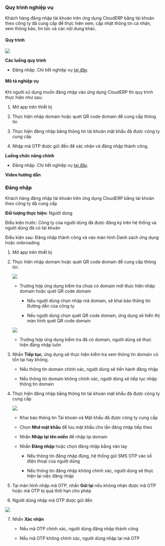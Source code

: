 ### Quy trình nghiệp vụ

Khách hàng đăng nhập tài khoản trên ứng dụng CloudERP bằng tài khoản theo công ty đã cung cấp để thực hiện xem, cập nhật thông tin cá nhân, xem thông báo, tin tức và các nội dung khác.

#### Quy trình

![](picture/PIC_DW_Mobile_DangNhap-QuyTrinh.png)

**Các luồng quy trình**

* Đăng nhập. Chi tiết nghiệp vụ <u>[tại đây](#ang-nhap)</u>.

#### Mô tả nghiệp vụ

Khi người sử dụng muốn đăng nhập vào ứng dụng CloudERP thì quy trình thực hiện như sau:

1. Mở app trên thiết bị 

2. Thực hiện nhập domain hoặc quét QR code domain để cung cấp thông tin 

3. Thực hiện đăng nhập bằng thông tin tài khoản mật khẩu đã được công ty cung cấp

4. Nhập mã OTP được gửi đến để xác nhận và đăng nhập thành công.


**Luồng chức năng chính**


* Đăng nhập. Chi tiết nghiệp vụ <u>[tại đây](#ang-nhap)</u>.


**Video hướng dẫn**


### Đăng nhập

Khách hàng đăng nhập tài khoản trên ứng dụng CloudERP bằng tài khoản theo công ty đã cung cấp

**Đối tượng thực hiện:** Người dùng

Điều kiện trước: Công ty của người dùng đã được đăng ký trên hệ thống và người dùng đã có tài khoản

Điều kiện sau: Đăng nhập thành công và vào màn hình Danh sách ứng dụng hoặc onbroading

1. Mở app trên thiết bị 

2. Thực hiện nhập domain hoặc quét QR code domain để cung cấp thông tin: 

    ![](picture/PIC_DW_Mobile_DangNhap-Domain.jpg)
    
    * Trường hợp ứng dụng kiểm tra chưa có domain mới thực hiện nhập domain hoặc quét QR code domain
    
        * Nếu người dùng chọn nhập mã domain, sẽ khai báo thông tin Đường dẫn của công ty 
        
        * Nếu người dùng chọn quét QR code domain, ứng dụng sẽ hiển thị màn hình quét QR code domain
        
    ![](picture/PIC_DW_Mobile_DangNhap-QRCode.jpg)
    
    * Trường hợp ứng dụng kiểm tra đã có domain, người dùng sẽ thực hiện đăng nhập luôn
    
3. Nhấn **Tiếp tục**, ứng dụng sẽ thực hiện kiểm tra xem thông tin domain có tồn tại hay không.
    
    * Nếu thông tin domain chính xác, người dùng sẽ tiến hành đăng nhập 
    
    * Nếu thông tin domain không chính xác, người dùng sẽ tiếp tục nhập thông tin domain 
   
4. Thực hiện đăng nhập bằng thông tin tài khoản mật khẩu đã được công ty cung cấp

    ![](picture/PIC_DW_Mobile_DangNhap-DangNhap.jpg)

    * Khai báo thông tin Tài khoản và Mật khẩu đã được công ty cung cấp 
    
    * Chọn **Nhớ mật khẩu** để lưu mật khẩu cho lần đăng nhập tiếp theo 
    
    * Nhấn **Nhập lại tên miền** để nhập lại domain 
    
    * Nhấn **Đăng nhập** hoặc chọn đăng nhập bằng vân tay 
        
        * Nếu thông tin đăng nhập đúng, hệ thống gửi SMS OTP vào số điện thoại của người dùng
    
        * Nếu thông tin đăng nhập không chính xác, người dùng sẽ thực hiện lại việc đăng nhập

5. Tại màn hình nhập mã OTP, nhấn **Gửi lại** nếu không nhận được mã OTP hoặc mã OTP bị quá thời hạn cho phép

6. Người dùng nhập mã OTP được gửi đến

![](picture/PIC_DW_Mobile_DangNhap-NhapOTP.jpg)

7. Nhấn **Xác nhận** 

    * Nếu mã OTP chính xác, người dùng đăng nhập thành công
    
    * Nếu mã OTP không chính xác, người dùng nhập lại mã OTP
